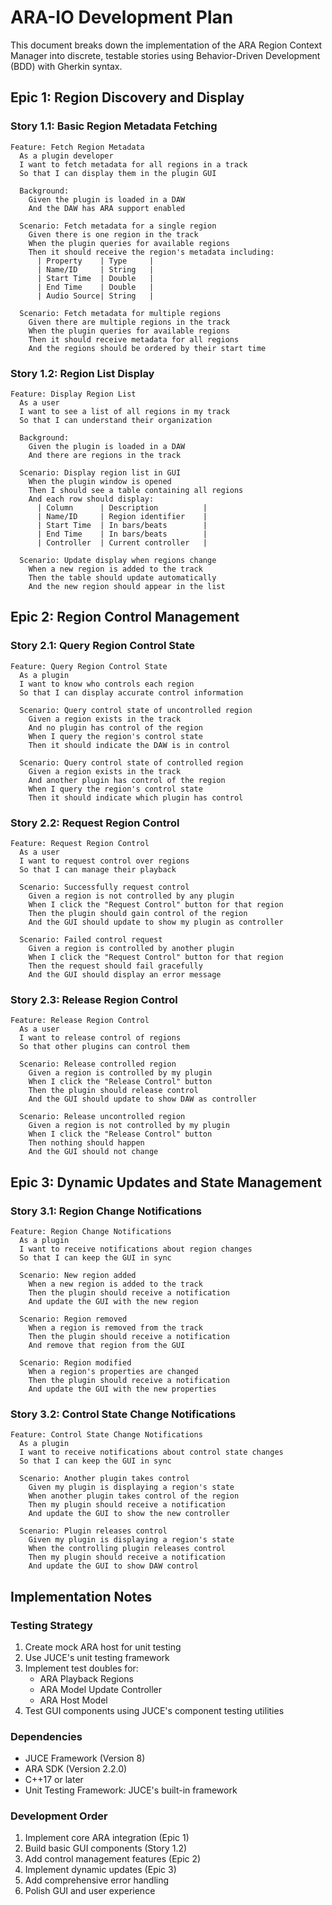 # ARA-IO Development Plan

This document breaks down the implementation of the ARA Region Context Manager into discrete, testable stories using Behavior-Driven Development (BDD) with Gherkin syntax.

## Epic 1: Region Discovery and Display

### Story 1.1: Basic Region Metadata Fetching
```gherkin
Feature: Fetch Region Metadata
  As a plugin developer
  I want to fetch metadata for all regions in a track
  So that I can display them in the plugin GUI

  Background:
    Given the plugin is loaded in a DAW
    And the DAW has ARA support enabled

  Scenario: Fetch metadata for a single region
    Given there is one region in the track
    When the plugin queries for available regions
    Then it should receive the region's metadata including:
      | Property    | Type     |
      | Name/ID     | String   |
      | Start Time  | Double   |
      | End Time    | Double   |
      | Audio Source| String   |

  Scenario: Fetch metadata for multiple regions
    Given there are multiple regions in the track
    When the plugin queries for available regions
    Then it should receive metadata for all regions
    And the regions should be ordered by their start time
```

### Story 1.2: Region List Display
```gherkin
Feature: Display Region List
  As a user
  I want to see a list of all regions in my track
  So that I can understand their organization

  Background:
    Given the plugin is loaded in a DAW
    And there are regions in the track

  Scenario: Display region list in GUI
    When the plugin window is opened
    Then I should see a table containing all regions
    And each row should display:
      | Column      | Description          |
      | Name/ID     | Region identifier    |
      | Start Time  | In bars/beats        |
      | End Time    | In bars/beats        |
      | Controller  | Current controller   |

  Scenario: Update display when regions change
    When a new region is added to the track
    Then the table should update automatically
    And the new region should appear in the list
```

## Epic 2: Region Control Management

### Story 2.1: Query Region Control State
```gherkin
Feature: Query Region Control State
  As a plugin
  I want to know who controls each region
  So that I can display accurate control information

  Scenario: Query control state of uncontrolled region
    Given a region exists in the track
    And no plugin has control of the region
    When I query the region's control state
    Then it should indicate the DAW is in control

  Scenario: Query control state of controlled region
    Given a region exists in the track
    And another plugin has control of the region
    When I query the region's control state
    Then it should indicate which plugin has control
```

### Story 2.2: Request Region Control
```gherkin
Feature: Request Region Control
  As a user
  I want to request control over regions
  So that I can manage their playback

  Scenario: Successfully request control
    Given a region is not controlled by any plugin
    When I click the "Request Control" button for that region
    Then the plugin should gain control of the region
    And the GUI should update to show my plugin as controller

  Scenario: Failed control request
    Given a region is controlled by another plugin
    When I click the "Request Control" button for that region
    Then the request should fail gracefully
    And the GUI should display an error message
```

### Story 2.3: Release Region Control
```gherkin
Feature: Release Region Control
  As a user
  I want to release control of regions
  So that other plugins can control them

  Scenario: Release controlled region
    Given a region is controlled by my plugin
    When I click the "Release Control" button
    Then the plugin should release control
    And the GUI should update to show DAW as controller

  Scenario: Release uncontrolled region
    Given a region is not controlled by my plugin
    When I click the "Release Control" button
    Then nothing should happen
    And the GUI should not change
```

## Epic 3: Dynamic Updates and State Management

### Story 3.1: Region Change Notifications
```gherkin
Feature: Region Change Notifications
  As a plugin
  I want to receive notifications about region changes
  So that I can keep the GUI in sync

  Scenario: New region added
    When a new region is added to the track
    Then the plugin should receive a notification
    And update the GUI with the new region

  Scenario: Region removed
    When a region is removed from the track
    Then the plugin should receive a notification
    And remove that region from the GUI

  Scenario: Region modified
    When a region's properties are changed
    Then the plugin should receive a notification
    And update the GUI with the new properties
```

### Story 3.2: Control State Change Notifications
```gherkin
Feature: Control State Change Notifications
  As a plugin
  I want to receive notifications about control state changes
  So that I can keep the GUI in sync

  Scenario: Another plugin takes control
    Given my plugin is displaying a region's state
    When another plugin takes control of the region
    Then my plugin should receive a notification
    And update the GUI to show the new controller

  Scenario: Plugin releases control
    Given my plugin is displaying a region's state
    When the controlling plugin releases control
    Then my plugin should receive a notification
    And update the GUI to show DAW control
```

## Implementation Notes

### Testing Strategy
1. Create mock ARA host for unit testing
2. Use JUCE's unit testing framework
3. Implement test doubles for:
   - ARA Playback Regions
   - ARA Model Update Controller
   - ARA Host Model
4. Test GUI components using JUCE's component testing utilities

### Dependencies
- JUCE Framework (Version 8)
- ARA SDK (Version 2.2.0)
- C++17 or later
- Unit Testing Framework: JUCE's built-in framework

### Development Order
1. Implement core ARA integration (Epic 1)
2. Build basic GUI components (Story 1.2)
3. Add control management features (Epic 2)
4. Implement dynamic updates (Epic 3)
5. Add comprehensive error handling
6. Polish GUI and user experience
